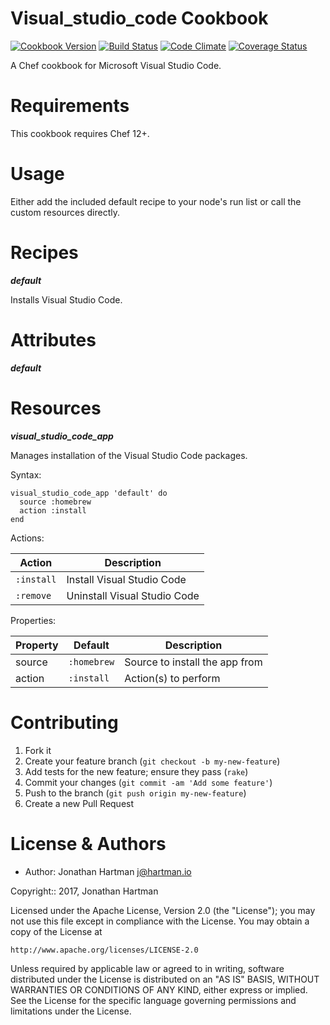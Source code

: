 Visual_studio_code Cookbook
===========================
[![Cookbook Version](https://img.shields.io/cookbook/v/visual_studio_code.svg)][cookbook]
[![Build Status](https://img.shields.io/travis/RoboticCheese/visual_studio_code-chef.svg)][travis]
[![Code Climate](https://img.shields.io/codeclimate/github/RoboticCheese/visual_studio_code-chef.svg)][codeclimate]
[![Coverage Status](https://img.shields.io/coveralls/RoboticCheese/visual_studio_code-chef.svg)][coveralls]

[cookbook]: https://supermarket.chef.io/cookbooks/visual_studio_code
[travis]: https://travis-ci.org/RoboticCheese/visual_studio_code-chef
[codeclimate]: https://codeclimate.com/github/RoboticCheese/visual_studio_code-chef
[coveralls]: https://coveralls.io/r/RoboticCheese/visual_studio_code-chef

A Chef cookbook for Microsoft Visual Studio Code.

Requirements
============

This cookbook requires Chef 12+.

Usage
=====

Either add the included default recipe to your node's run list or call the
custom resources directly.

Recipes
=======

***default***

Installs Visual Studio Code.

Attributes
==========

***default***

Resources
=========

***visual_studio_code_app***

Manages installation of the Visual Studio Code packages.

Syntax:

    visual_studio_code_app 'default' do
      source :homebrew
      action :install
    end

Actions:

| Action     | Description                  |
|------------|------------------------------|
| `:install` | Install Visual Studio Code   |
| `:remove`  | Uninstall Visual Studio Code |

Properties:

| Property | Default     | Description                    |
|----------|-------------|--------------------------------|
| source   | `:homebrew` | Source to install the app from |
| action   | `:install`  | Action(s) to perform           |

Contributing
============

1. Fork it
2. Create your feature branch (`git checkout -b my-new-feature`)
3. Add tests for the new feature; ensure they pass (`rake`)
4. Commit your changes (`git commit -am 'Add some feature'`)
5. Push to the branch (`git push origin my-new-feature`)
6. Create a new Pull Request

License & Authors
=================

- Author: Jonathan Hartman <j@hartman.io>

Copyright:: 2017, Jonathan Hartman

Licensed under the Apache License, Version 2.0 (the "License");
you may not use this file except in compliance with the License.
You may obtain a copy of the License at

    http://www.apache.org/licenses/LICENSE-2.0

Unless required by applicable law or agreed to in writing, software
distributed under the License is distributed on an "AS IS" BASIS,
WITHOUT WARRANTIES OR CONDITIONS OF ANY KIND, either express or implied.
See the License for the specific language governing permissions and
limitations under the License.
